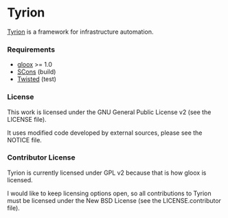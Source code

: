 Tyrion
======

[Tyrion](http://www.tyrion.org) is a framework for infrastructure automation.

### Requirements

* [gloox](http://camaya.net/gloox/) >= 1.0
* [SCons](http://www.scons.org/) (build)
* [Twisted](http://twistedmatrix.com/) (test)

### License

This work is licensed under the GNU General Public License v2 (see the LICENSE
file).

It uses modified code developed by external sources, please see the NOTICE
file.

### Contributor License

Tyrion is currently licensed under GPL v2 because that is how gloox is
licensed.

I would like to keep licensing options open, so all contributions to Tyrion
must be licensed under the New BSD License (see the LICENSE.contributor file).
